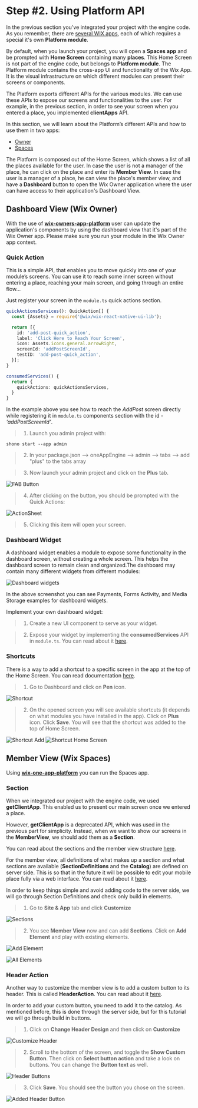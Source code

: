 # Step #2. Using Platform API

In the previous section you've integrated your project with the engine code. As you remember, there are [several WIX apps](/docs/section-1/105-oneapp-product.md), each of which requires  a special it's own **Platform module**.

By default, when you launch your project, you will open a **Spaces app** and be prompted with **Home Screen** containing many **places**. This Home Screen is not part of the engine code, but belongs to **Platform module**.
The Platform module contains the cross-app UI and functionality of the Wix App.
It is the visual infrastructure on which different modules can present their screens or components.

The Platform exports different APIs for the various modules. We can use these APIs to expose our screens and functionalities to the user.
For example, in the previous section, in order to see your screen when you entered a place, you implemented **clientApps** API.

 In this section, we will learn about the Platform’s different APIs and how to use them in two apps:  
 - [Owner](#dashboard-view-wix-owner)
 - [Spaces](#member-view-wix-spaces)

The Platform is composed out of the Home Screen, which shows a list of all the places available for the user.
In case the user is not a manager of the place, he can click on the place and enter its **Member View**.
In case the user is a manager of a place, he can view the place's member view, and have a **Dashboard** button to open the Wix Owner application where the user can have access to their application's Dashboard View.

## Dashboard View (Wix Owner)

With the use of [**wix-owners-app-platform**](https://github.com/wix-private/wix-owners-app-platform/tree/master/packages/wix-owners-app-platform) user can update the application's components by using the dashboard view that it's part of the Wix Owner app. Please make sure you run your module in the Wix Owner app context.

### Quick Action

This is a simple API, that enables you to move quickly into one of your module’s screens. You can use it to reach some inner screen without entering a place, reaching your main screen, and going through an entire flow…

Just register your screen in the `module.ts` quick actions section.

```typescript
quickActionsServices(): QuickAction[] {
  const {Assets} = require('@wix/wix-react-native-ui-lib');

  return [{
    id: 'add-post-quick_action',
    label: 'Click Here to Reach Your Screen',
    icon: Assets.icons.general.arrowRight,
    screenId: 'addPostScreenId',
    testID: 'add-post-quick_action',
  }];
}

consumedServices() {
  return {
    quickActions: quickActionsServices,
  }
}
```

In the example above you see how to reach the *AddPost* screen directly while registering it in `module.ts` components section with the id - *‘addPostScreenId’*.

>1. Launch you admin project with:

```shono start --app admin```

>2. In your package.json --> oneAppEngine --> admin --> tabs --> add "plus" to the tabs array

>3. Now launch your admin project and click on the **Plus** tab.

![FAB Button](../../images/platform-api/image1.png)

>4. After clicking on the button, you should be prompted with the Quick Actions:

![ActionSheet](../../images/platform-api/image2.png)
  
>5. Clicking this item will open your screen.

### Dashboard Widget

A dashboard widget enables a module to expose some functionality in the dashboard screen, without creating a whole screen. This helps the dashboard screen to remain clean and organized.The dashboard may contain many different widgets from different modules:

![Dashboard widgets](../../images/platform-api/image3.png)

In the above screenshot you can see Payments, Forms Activity, and Media Storage examples for dashboard widgets.

Implement your own dashboard widget:

>1.  Create a new UI component to serve as your widget.

>2.  Expose your widget by implementing the **consumedServices** API in `module.ts`. You can read about it [here](https://bo.wix.com/wix-docs/mobile/one-app-platform/platform-apis/dashboard-widgets-api).

### Shortcuts

There is a way to add a shortcut to a specific screen in the app at the top of the Home Screen. You can read documentation [here](https://bo.wix.com/wix-docs/mobile/owner-app-platform/apis/shortcuts).

>1. Go to Dashboard and click on **Pen** icon.

![Shortcut](../../images/platform-api/image4.png)

>2. On the opened screen you will see available shortcuts (it depends on what modules you have installed in the app). Click on **Plus** icon. Click **Save**. You will see that the shortcut was added to the top of Home Screen.

![Shortcut Add](../../images/platform-api/image5.png)
![Shortcut Home Screen](../../images/platform-api/image6.png)


## Member View (Wix Spaces)

Using [**wix-one-app-platform**](https://github.com/wix-private/wix-one-app-platform) you can run the Spaces app.

### Section

When we integrated our project with the engine code, we used **getClientApp**. This enabled us to present our main screen once we entered a place.

However, **getClientApp** is a deprecated API, which was used in the previous part for simplicity. 
Instead, when we want to show our screens in the **MemberView**, we should add them as a **Section**.

You can read about the sections and the member view structure [here](https://bo.wix.com/wix-docs/mobile/one-app-platform/member-view/intro).

For the member view, all definitions of what makes up a section and what sections are available (**SectionDefinitions** and the **Catalog**) are defined on server side. This is so that in the future it will be possible to edit your mobile place fully via a web interface.
You can read about it [here](https://bo.wix.com/wix-docs/mobile/one-app-platform/member-view/server-apis).

In order to keep things simple and avoid adding code to the server side, we will go through Section Definitions and check only build in elements.

>1. Go to **Site & App** tab and click **Customize**

![Sections](../../images/platform-api/image7.png)

>2. You see **Member View** now and can add **Sections**. Click on **Add Element** and play with existing elements.

![Add Element](../../images/platform-api/image8.png)

![All Elements](../../images/platform-api/image9.png)

### Header Action

Another way to customize the member view is to add a custom button to its header. This is called **HeaderAction**. You can read about it [here](https://bo.wix.com/wix-docs/mobile/one-app-platform/member-view/ctas).

In order to add your custom button, you need to add it to the catalog. As mentioned before, this is done through the server side, but for this tutorial we will go through build in buttons.

>1. Click on **Change Header Design** and then click on **Customize**

![Customize Header](../../images/platform-api/image10.png)

>2. Scroll to the bottom of the screen, and toggle the **Show Custom Button**. Then click on **Select button action** and take a look on buttons. You can change the **Button text** as well.

![Header Buttons](../../images/platform-api/image11.png)

>3. Click **Save**. You should see the button you chose on the screen.

![Added Header Button](../../images/platform-api/image12.png)
